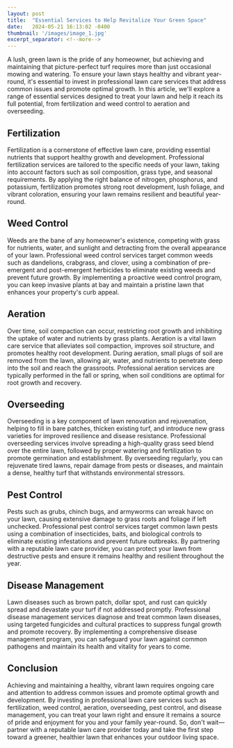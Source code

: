 ```yaml
---
layout: post
title:  "Essential Services to Help Revitalize Your Green Space"
date:   2024-05-21 16:13:02 -0400
thumbnail: '/images/image_1.jpg'
excerpt_separator: <!--more-->
---
```

A lush, green lawn is the pride of any homeowner, but achieving and maintaining that picture-perfect turf requires more than just occasional mowing and watering. <!--more-->To ensure your lawn stays healthy and vibrant year-round, it's essential to invest in professional lawn care services that address common issues and promote optimal growth. In this article, we'll explore a range of essential services designed to treat your lawn and help it reach its full potential, from fertilization and weed control to aeration and overseeding.

## Fertilization
Fertilization is a cornerstone of effective lawn care, providing essential nutrients that support healthy growth and development. Professional fertilization services are tailored to the specific needs of your lawn, taking into account factors such as soil composition, grass type, and seasonal requirements. By applying the right balance of nitrogen, phosphorus, and potassium, fertilization promotes strong root development, lush foliage, and vibrant coloration, ensuring your lawn remains resilient and beautiful year-round.

## Weed Control
Weeds are the bane of any homeowner's existence, competing with grass for nutrients, water, and sunlight and detracting from the overall appearance of your lawn. Professional weed control services target common weeds such as dandelions, crabgrass, and clover, using a combination of pre-emergent and post-emergent herbicides to eliminate existing weeds and prevent future growth. By implementing a proactive weed control program, you can keep invasive plants at bay and maintain a pristine lawn that enhances your property's curb appeal.

## Aeration
Over time, soil compaction can occur, restricting root growth and inhibiting the uptake of water and nutrients by grass plants. Aeration is a vital lawn care service that alleviates soil compaction, improves soil structure, and promotes healthy root development. During aeration, small plugs of soil are removed from the lawn, allowing air, water, and nutrients to penetrate deep into the soil and reach the grassroots. Professional aeration services are typically performed in the fall or spring, when soil conditions are optimal for root growth and recovery.

## Overseeding
Overseeding is a key component of lawn renovation and rejuvenation, helping to fill in bare patches, thicken existing turf, and introduce new grass varieties for improved resilience and disease resistance. Professional overseeding services involve spreading a high-quality grass seed blend over the entire lawn, followed by proper watering and fertilization to promote germination and establishment. By overseeding regularly, you can rejuvenate tired lawns, repair damage from pests or diseases, and maintain a dense, healthy turf that withstands environmental stressors.

## Pest Control
Pests such as grubs, chinch bugs, and armyworms can wreak havoc on your lawn, causing extensive damage to grass roots and foliage if left unchecked. Professional pest control services target common lawn pests using a combination of insecticides, baits, and biological controls to eliminate existing infestations and prevent future outbreaks. By partnering with a reputable lawn care provider, you can protect your lawn from destructive pests and ensure it remains healthy and resilient throughout the year.

## Disease Management
Lawn diseases such as brown patch, dollar spot, and rust can quickly spread and devastate your turf if not addressed promptly. Professional disease management services diagnose and treat common lawn diseases, using targeted fungicides and cultural practices to suppress fungal growth and promote recovery. By implementing a comprehensive disease management program, you can safeguard your lawn against common pathogens and maintain its health and vitality for years to come.

## Conclusion
Achieving and maintaining a healthy, vibrant lawn requires ongoing care and attention to address common issues and promote optimal growth and development. By investing in professional lawn care services such as fertilization, weed control, aeration, overseeding, pest control, and disease management, you can treat your lawn right and ensure it remains a source of pride and enjoyment for you and your family year-round. So, don't wait—partner with a reputable lawn care provider today and take the first step toward a greener, healthier lawn that enhances your outdoor living space.
